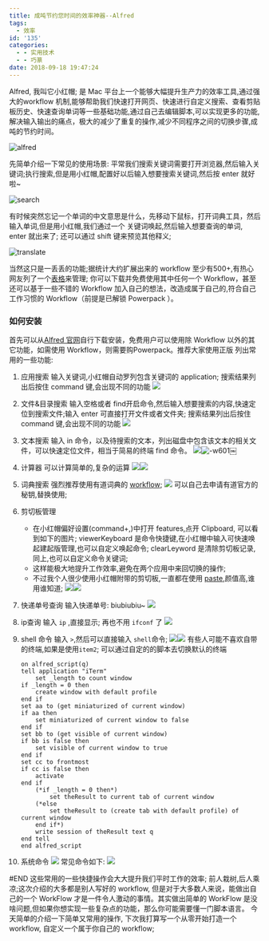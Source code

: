 ```yaml
---
title: 成吨节约您时间的效率神器--Alfred
tags:
  - 效率
id: '135'
categories:
  - - 实用技术
  - - 巧篆
date: 2018-09-18 19:47:24
---
```


Alfred, 我叫它小红帽; 是 Mac 平台上一个能够大幅提升生产力的效率工具,通过强大的workflow 机制,能够帮助我们快速打开网页、快速进行自定义搜索、查看剪贴板历史、快速查询单词等一些基础功能,通过自己去编辑脚本,可以实现更多的功能,解决输入输出的痛点，极大的减少了重复的操作,减少不同程序之间的切换步骤,成吨的节约时间。

![alfred](https://img.52smile.vip/2018-09-18-114716.jpg)

先简单介绍一下常见的使用场景: 平常我们搜索关键词需要打开浏览器,然后输入关键词;执行搜索,但是用小红帽,配置好以后输入想要搜索关键词,然后按 enter 就好啦~

![search](https://img.52smile.vip/2018-09-18-2018-09-18%2020.06.41.gif)

有时候突然忘记一个单词的中文意思是什么，先移动下鼠标，打开词典工具，然后输入单词,但是用小红帽,我们通过一个 关键词唤起,然后输入想要查询的单词, enter 就出来了; 还可以通过 shift 键来预览其他释义;

![translate](https://img.52smile.vip/2018-09-18-2018-09-18%2020.08.44.gif)

当然这只是一丢丢的功能;据统计大约扩展出来的 workflow 至少有500+,有热心网友列了一个[表格](http://www.alfredworkflow.com/)来管理; 你可以下载并免费使用其中任何一个 Workflow，甚至还可以基于一些不错的 Workflow 加入自己的想法，改造成属于自己的,符合自己工作习惯的 Workflow（前提是已解锁 Powerpack ）。
<!-- more -->
### 如何安装

首先可以从[Alfred 官网](https://www.alfredapp.com/)自行下载安装，免费用户可以使用除 Workflow 以外的其它功能，如需使用 Workflow，则需要购Powerpack。推荐大家使用正版 列出常用的一些功能:

1.  应用搜索 输入关键词,小红帽自动罗列包含关键词的 application; 搜索结果列出后按住 command 键,会出现不同的功能 ![](https://img.52smile.vip/2018-09-18-123522.jpg)
2.  文件&目录搜索 输入空格或者 find开启命令,然后输入想要搜索的内容,快速定位到搜索文件;输入 enter 可直接打开文件或者文件夹; 搜索结果列出后按住 command 键,会出现不同的功能 ![](https://img.52smile.vip/2018-09-18-123722.jpg)
3.  文本搜索 输入 in 命令，以及待搜索的文本，列出磁盘中包含该文本的相关文件，可以快速定位文件，相当于简易的终端 find 命令。 ![](https://img.52smile.vip/2018-09-18-124113.jpg)![-w601](http://52smile.vip/wp-content/uploads/2018/09/15372745411544.jpg)￼
4.  计算器 可以计算简单的,复杂的运算 ![](https://img.52smile.vip/2018-09-18-124245.jpg)![](https://img.52smile.vip/2018-09-18-124423.jpg)
5.  词典搜索 强烈推荐使用有道词典的 [workflow](https://github.com/wensonsmith/YoudaoTranslate); ![](https://img.52smile.vip/2018-09-18-124524.jpg) 可以自己去申请有道官方的秘钥,替换使用;
6.  剪切板管理
    
    *   在小红帽偏好设置(command+,)中打开 features,点开 Clipboard, 可以看到如下的图片; viewerKeyboard 是命令快捷键,在小红帽中输入可快速唤起建起版管理,也可以自定义唤起命令; clearLeyword 是清除剪切板记录,同上,也可以自定义命令关键词;
    *   这样能极大地提升工作效率,避免在两个应用中来回切换的操作;
    *   不过我个人很少使用小红帽附带的剪切板,一直都在使用 [paste](https://pasteapp.me/),颜值高,谁用谁知道; ![](https://img.52smile.vip/2018-09-18-124836.jpg)![](https://img.52smile.vip/2018-09-18-124828.jpg)
7.  快递单号查询 输入快递单号: biubiubiu~ ![](https://img.52smile.vip/2018-09-18-125700.jpg)
8.  ip查询 输入 `ip` ,直接显示; 再也不用 `ifconf` 了 ![](https://img.52smile.vip/2018-09-18-125758.jpg)
    
9.  shell 命令 输入 `>`,然后可以直接输入 `shell`命令; ![](https://img.52smile.vip/2018-09-18-125919.jpg)![](https://img.52smile.vip/2018-09-18-130016.jpg) 有些人可能不喜欢自带的终端,如果是使用`item2`; 可以通过自定的的脚本去切换默认的终端
    
    ```
    on alfred_script(q)
    tell application "iTerm"
        set _length to count window
    if _length = 0 then
        create window with default profile
    end if
    set aa to (get miniaturized of current window)
    if aa then
        set miniaturized of current window to false
    end if
    set bb to (get visible of current window)
    if bb is false then
        set visible of current window to true
    end if
    set cc to frontmost
    if cc is false then
        activate
    end if
        (*if _length = 0 then*)
            set theResult to current tab of current window
        (*else
            set theResult to (create tab with default profile) of current window
        end if*)
        write session of theResult text q
    end tell
    end alfred_script
    ```
    
10.  系统命令 ![](https://img.52smile.vip/2018-09-18-130201.jpg) 常见命令如下: ![](https://img.52smile.vip/2018-09-18-130246.jpg)

#END 这些常用的一些快捷操作会大大提升我们平时工作的效率; 前人栽树,后人乘凉;这次介绍的大多都是别人写好的 workflow, 但是对于大多数人来说，能做出自己的一个 WorkFlow 才是一件令人激动的事情。其实做出简单的 WorkFlow 是没啥问题,但如果你想实现一些复杂点的功能，那么你可能需要懂一门脚本语言。 今天简单的介绍一下简单又常用的操作, 下次我打算写一个从零开始打造一个 workflow, 自定义一个属于你自己的 workflow;